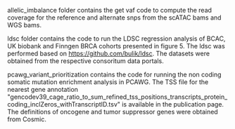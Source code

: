 allelic_imbalance folder contains the get vaf code to compute the read coverage for the reference and alternate snps from the scATAC bams and WGS bams.

ldsc folder contains the code to run the LDSC regression analysis of BCAC, UK biobank and Finngen BRCA cohorts presented in figure 5. The ldsc was performed based on https://github.com/bulik/ldsc. The datasets were obtained from the respective consoritum data portals.

pcawg_variant_prioritization contains the code for running the non coding somatic mutation enrichment analysis in PCAWG. The TSS file for the nearest gene annotation "gencodev39_cage_ratio_to_sum_refined_tss_positions_transcripts_protein_coding_inclZeros_withTranscriptID.tsv" is available in the publication page. The definitions of oncogene and tumor suppressor genes were obtained from Cosmic. 


